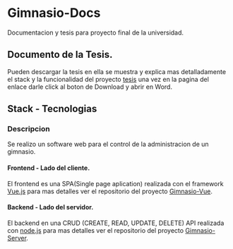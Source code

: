 # Gimnasio-Docs

Documentacion y tesis para proyecto final de la universidad.

## Documento de la Tesis.
Pueden descargar la tesis en ella se muestra y explica mas detalladamente el stack y la funcionalidad del proyecto [tesis](https://github.com/kecoco16/Gimnasio-Docs/blob/master/Tesis.docx) una vez en la pagina del enlace darle click al boton de Download y abrir en Word.

## Stack - Tecnologias

### Descripcion
Se realizo un software web para el control de la administracion de un gimnasio.


#### Frontend - Lado del cliente.
El frontend es una SPA(Single page aplication) realizada con el framework [Vue.js](https://vuejs.org/) para mas detalles ver el repositorio del proyecto [Gimnasio-Vue](https://github.com/kecoco16/Gimnasio-Vue).

#### Backend - Lado del servidor.
El backend en una CRUD (CREATE, READ, UPDATE, DELETE) API realizada con [node.js](https://nodejs.org/es/) para mas detalles ver el repositorio del proyecto [Gimnasio-Server](https://github.com/kecoco16/Gimnasio-Server).
